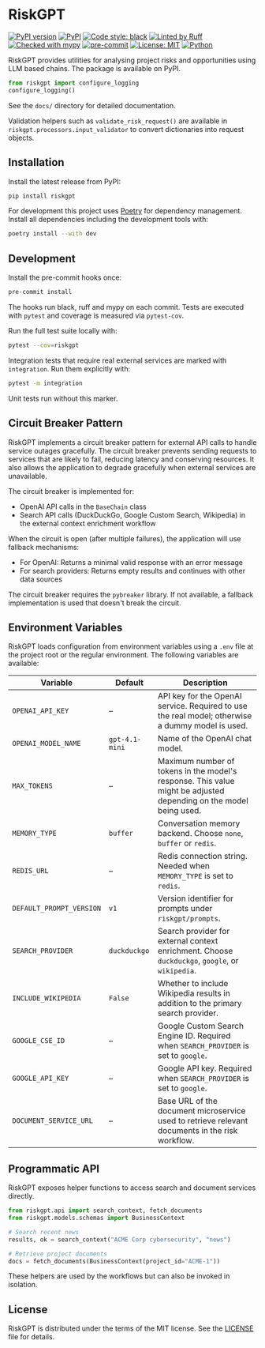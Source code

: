 # RiskGPT


[![PyPI version](https://badge.fury.io/py/riskgpt.svg)](https://pypi.org/project/riskgpt/)
[![PyPI](https://img.shields.io/pypi/v/riskgpt)](https://pypi.org/project/riskgpt/)
[![Code style: black](https://img.shields.io/badge/code%20style-black-000000.svg)](https://github.com/psf/black)
[![Linted by Ruff](https://img.shields.io/badge/lint-ruff-green.svg)](https://docs.astral.sh/ruff/)
[![Checked with mypy](https://img.shields.io/badge/type%20checked-mypy-blue.svg)](http://mypy-lang.org/)
[![pre-commit](https://img.shields.io/badge/pre--commit-enabled-brightgreen?logo=pre-commit&logoColor=white)](https://pre-commit.com/)
[![License: MIT](https://img.shields.io/pypi/l/riskgpt.svg)](https://github.com/<USER_OR_ORG>/riskgpt/blob/main/LICENSE)
[![Python](https://img.shields.io/pypi/pyversions/riskgpt)](https://pypi.org/project/riskgpt/)

RiskGPT provides utilities for analysing project risks and opportunities using LLM based chains. The package is available on PyPI.

```python
from riskgpt import configure_logging
configure_logging()
```

See the `docs/` directory for detailed documentation.

Validation helpers such as `validate_risk_request()` are available in `riskgpt.processors.input_validator` to convert dictionaries into request objects.

## Installation

Install the latest release from PyPI:

```bash
pip install riskgpt
```


For development this project uses [Poetry](https://python-poetry.org/) for dependency management. Install all dependencies including the development tools with:

```bash
poetry install --with dev
```

## Development

Install the pre-commit hooks once:

```bash
pre-commit install
```

The hooks run black, ruff and mypy on each commit. Tests are executed with `pytest` and coverage is measured via `pytest-cov`.

Run the full test suite locally with:

```bash
pytest --cov=riskgpt
```

Integration tests that require real external services are marked with
`integration`. Run them explicitly with:

```bash
pytest -m integration
```

Unit tests run without this marker.

## Circuit Breaker Pattern

RiskGPT implements a circuit breaker pattern for external API calls to handle service outages gracefully. The circuit breaker prevents sending requests to services that are likely to fail, reducing latency and conserving resources. It also allows the application to degrade gracefully when external services are unavailable.

The circuit breaker is implemented for:
- OpenAI API calls in the `BaseChain` class
- Search API calls (DuckDuckGo, Google Custom Search, Wikipedia) in the external context enrichment workflow

When the circuit is open (after multiple failures), the application will use fallback mechanisms:
- For OpenAI: Returns a minimal valid response with an error message
- For search providers: Returns empty results and continues with other data sources

The circuit breaker requires the `pybreaker` library. If not available, a fallback implementation is used that doesn't break the circuit.

## Environment Variables

RiskGPT loads configuration from environment variables using a `.env` file at the project root or the regular environment. The following variables are available:

| Variable | Default | Description |
|----------|---------|-------------|
| `OPENAI_API_KEY` | – | API key for the OpenAI service. Required to use the real model; otherwise a dummy model is used. |
| `OPENAI_MODEL_NAME` | `gpt-4.1-mini` | Name of the OpenAI chat model. |
| `MAX_TOKENS` | – | Maximum number of tokens in the model's response. This value might be adjusted depending on the model being used. |
| `MEMORY_TYPE` | `buffer` | Conversation memory backend. Choose `none`, `buffer` or `redis`. |
| `REDIS_URL` | – | Redis connection string. Needed when `MEMORY_TYPE` is set to `redis`. |
| `DEFAULT_PROMPT_VERSION` | `v1` | Version identifier for prompts under `riskgpt/prompts`. |
| `SEARCH_PROVIDER` | `duckduckgo` | Search provider for external context enrichment. Choose `duckduckgo`, `google`, or `wikipedia`. |
| `INCLUDE_WIKIPEDIA` | `False` | Whether to include Wikipedia results in addition to the primary search provider. |
| `GOOGLE_CSE_ID` | – | Google Custom Search Engine ID. Required when `SEARCH_PROVIDER` is set to `google`. |
| `GOOGLE_API_KEY` | – | Google API key. Required when `SEARCH_PROVIDER` is set to `google`. |
| `DOCUMENT_SERVICE_URL` | – | Base URL of the document microservice used to retrieve relevant documents in the risk workflow. |

## Programmatic API

RiskGPT exposes helper functions to access search and document services directly.

```python
from riskgpt.api import search_context, fetch_documents
from riskgpt.models.schemas import BusinessContext

# Search recent news
results, ok = search_context("ACME Corp cybersecurity", "news")

# Retrieve project documents
docs = fetch_documents(BusinessContext(project_id="ACME-1"))
```

These helpers are used by the workflows but can also be invoked in isolation.

## License

RiskGPT is distributed under the terms of the MIT license. See the [LICENSE](LICENSE) file for details.
